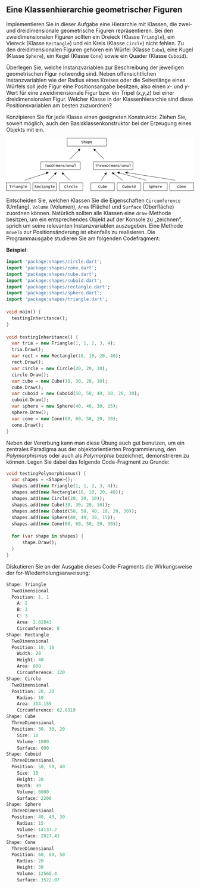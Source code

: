 ## Eine Klassenhierarchie geometrischer Figuren

Implementieren Sie in dieser Aufgabe eine Hierarchie mit Klassen, die zwei- und dreidimensionale geometrische Figuren repräsentieren. Bei den zweidimensionalen Figuren sollten ein Dreieck (Klasse `Triangle`), ein Viereck (Klasse `Rectangle`) und ein Kreis (Klasse `Circle`) nicht fehlen. Zu den dreidimensionalen Figuren gehören ein Würfel (Klasse `Cube`), eine Kugel (Klasse `Sphere`), ein Kegel (Klasse `Cone`) sowie ein Quader (Klasse `Cuboid`).

Überlegen Sie, welche Instanzvariablen zur Beschreibung der jeweiligen geometrischen Figur notwendig sind. Neben offensichtlichen Instanzvariablen wie der Radius eines Kreises oder die Seitenlänge eines Würfels soll jede Figur eine Positionsangabe besitzen, also einen *x*- und *y*-Wert für eine zweidimensionale Figur bzw. ein Tripel (*x*,*y*,*z*) bei einer dreidimensionalen Figur. Welcher Klasse in der Klassenhierarchie sind diese Positionsvariablen am besten zuzuordnen?

Konzipieren Sie für jede Klasse einen geeigneten Konstruktor. Ziehen Sie, soweit möglich, auch den Basisklassenkonstruktor bei der Erzeugung eines Objekts mit ein.

<img src="assets/ShapesInheritance.png" width="700">

Entscheiden Sie, welchen Klassen Sie die Eigenschaften `Circumference` (Umfang), `Volume` (Volumen), `Area` (Fläche) und `Surface` (Oberfläche) zuordnen können. Natürlich sollten alle Klassen eine `draw`-Methode besitzen, um ein entsprechendes Objekt auf der Konsole zu „zeichnen“, sprich um seine relevanten Instanzvariablen auszugeben. Eine Methode `moveTo` zur Positionsänderung ist ebenfalls zu realisieren. Die Programmausgabe studieren Sie am folgenden Codefragment:

**Beispiel**:

```dart
import 'package:shapes/circle.dart';
import 'package:shapes/cone.dart';
import 'package:shapes/cube.dart';
import 'package:shapes/cuboid.dart';
import 'package:shapes/rectangle.dart';
import 'package:shapes/sphere.dart';
import 'package:shapes/triangle.dart';

void main() {
  testingInheritance();
}

void testingInheritance() {
  var tria = new Triangle(1, 1, 2, 3, 4);
  tria.Draw();
  var rect = new Rectangle(10, 10, 20, 40);
  rect.Draw();
  var circle = new Circle(20, 20, 10);
  circle.Draw();
  var cube = new Cube(30, 30, 20, 10);
  cube.Draw();
  var cuboid = new Cuboid(50, 50, 40, 10, 20, 30);
  cuboid.Draw();
  var sphere = new Sphere(40, 40, 30, 15);
  sphere.Draw();
  var cone = new Cone(60, 60, 50, 20, 30);
  cone.Draw();
}
```

Neben der Vererbung kann man diese Übung auch gut benutzen, um ein zentrales Paradigma aus der objektorientierten Programmierung,
den *Polymorphismus* oder auch als *Polymorphie* bezeichnet, demonstrieren zu können. Legen Sie dabei das folgende Code-Fragment zu Grunde:

```dart
void testingPolymorphismus() {
  var shapes = <Shape>{};
  shapes.add(new Triangle(1, 1, 2, 3, 4));
  shapes.add(new Rectangle(10, 10, 20, 40));
  shapes.add(new Circle(20, 20, 10));
  shapes.add(new Cube(30, 30, 20, 10));
  shapes.add(new Cuboid(50, 50, 40, 10, 20, 30));
  shapes.add(new Sphere(40, 40, 30, 15));
  shapes.add(new Cone(60, 60, 50, 20, 30));

  for (var shape in shapes) {
	  shape.Draw();
  }
}
```

Diskutieren Sie an der Ausgabe dieses Code-Fragments die Wirkungsweise der for-Wiederholungsanweisung:

```dart
Shape: Triangle
  TwoDimensional
  Position: 1, 1
    A: 2
    B: 3
    C: 3
    Area: 2.82843
    Circumference: 8
Shape: Rectangle
  TwoDimensional
  Position: 10, 10
    Width: 20
    Height: 40
    Area: 800
    Circumference: 120
Shape: Circle
  TwoDimensional
  Position: 20, 20
    Radius: 10
    Area: 314.159
    Circumference: 62.8319
Shape: Cube
  ThreeDimensional
  Position: 30, 30, 20
    Size: 10
    Volume: 1000
    Surface: 600
Shape: Cuboid
  ThreeDimensional
  Position: 50, 50, 40
    Size: 10
    Height: 20
    Depth: 30
    Volume: 6000
    Surface: 2200
Shape: Sphere
  ThreeDimensional
  Position: 40, 40, 30
    Radius: 15
    Volume: 14137.2
    Surface: 2827.43
Shape: Cone
  ThreeDimensional
  Position: 60, 60, 50
    Radius: 20
    Height: 30
    Volume: 12566.4
    Surface: 3522.07
```


